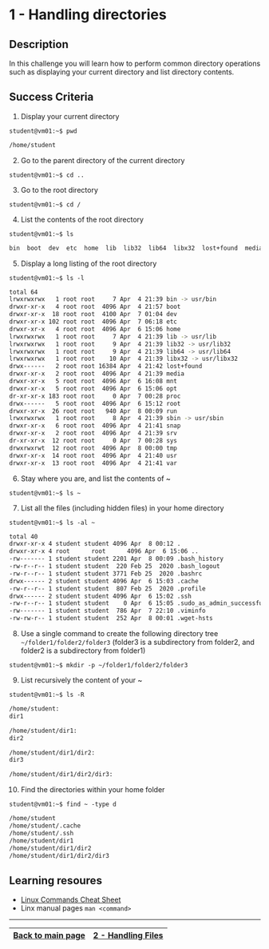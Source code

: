 # 1 - Handling directories

## Description

In this challenge you will learn how to perform common directory operations such as displaying your current directory and list directory contents.

## Success Criteria

1. Display your current directory

`student@vm01:~$ pwd`

```bash
/home/student
```

2. Go to the parent directory of the current directory

`student@vm01:~$ cd ..`

3. Go to the root directory

`student@vm01:~$ cd /`

4. List the contents of the root directory

`student@vm01:~$ ls`

```bash
bin  boot  dev  etc  home  lib  lib32  lib64  libx32  lost+found  media  mnt  opt  proc  root  run  sbin  snap  srv  sys  tmp  usr  var
```

5. Display a long listing of the root directory

`student@vm01:~$ ls -l`

```bash
total 64
lrwxrwxrwx   1 root root     7 Apr  4 21:39 bin -> usr/bin
drwxr-xr-x   4 root root  4096 Apr  4 21:57 boot
drwxr-xr-x  18 root root  4100 Apr  7 01:04 dev
drwxr-xr-x 102 root root  4096 Apr  7 06:18 etc
drwxr-xr-x   4 root root  4096 Apr  6 15:06 home
lrwxrwxrwx   1 root root     7 Apr  4 21:39 lib -> usr/lib
lrwxrwxrwx   1 root root     9 Apr  4 21:39 lib32 -> usr/lib32
lrwxrwxrwx   1 root root     9 Apr  4 21:39 lib64 -> usr/lib64
lrwxrwxrwx   1 root root    10 Apr  4 21:39 libx32 -> usr/libx32
drwx------   2 root root 16384 Apr  4 21:42 lost+found
drwxr-xr-x   2 root root  4096 Apr  4 21:39 media
drwxr-xr-x   5 root root  4096 Apr  6 16:08 mnt
drwxr-xr-x   5 root root  4096 Apr  6 15:06 opt
dr-xr-xr-x 183 root root     0 Apr  7 00:28 proc
drwx------   5 root root  4096 Apr  6 15:12 root
drwxr-xr-x  26 root root   940 Apr  8 00:09 run
lrwxrwxrwx   1 root root     8 Apr  4 21:39 sbin -> usr/sbin
drwxr-xr-x   6 root root  4096 Apr  4 21:41 snap
drwxr-xr-x   2 root root  4096 Apr  4 21:39 srv
dr-xr-xr-x  12 root root     0 Apr  7 00:28 sys
drwxrwxrwt  12 root root  4096 Apr  8 00:00 tmp
drwxr-xr-x  14 root root  4096 Apr  4 21:40 usr
drwxr-xr-x  13 root root  4096 Apr  4 21:41 var
```

6. Stay where you are, and list the contents of ~

`student@vm01:~$ ls ~`

7.  List all the files (including hidden files) in your home directory

`student@vm01:~$ ls -al ~`

```bash
total 40
drwxr-xr-x 4 student student 4096 Apr  8 00:12 .
drwxr-xr-x 4 root      root      4096 Apr  6 15:06 ..
-rw------- 1 student student 2201 Apr  8 00:09 .bash_history
-rw-r--r-- 1 student student  220 Feb 25  2020 .bash_logout
-rw-r--r-- 1 student student 3771 Feb 25  2020 .bashrc
drwx------ 2 student student 4096 Apr  6 15:03 .cache
-rw-r--r-- 1 student student  807 Feb 25  2020 .profile
drwx------ 2 student student 4096 Apr  6 15:02 .ssh
-rw-r--r-- 1 student student    0 Apr  6 15:05 .sudo_as_admin_successful
-rw------- 1 student student  786 Apr  7 22:10 .viminfo
-rw-rw-r-- 1 student student  252 Apr  8 00:01 .wget-hsts
```

8. Use a single command to create the following directory tree `~/folder1/folder2/folder3` (folder3 is a subdirectory from folder2, and folder2 is a subdirectory from folder1)

`student@vm01:~$ mkdir -p ~/folder1/folder2/folder3`

9. List recursively the content of your ~ 

`student@vm01:~$ ls -R`

```bash
/home/student:
dir1

/home/student/dir1:
dir2

/home/student/dir1/dir2:
dir3

/home/student/dir1/dir2/dir3:
```

10. Find the directories within your home folder

`student@vm01:~$ find ~ -type d`

```bash
/home/student
/home/student/.cache
/home/student/.ssh
/home/student/dir1
/home/student/dir1/dir2
/home/student/dir1/dir2/dir3
```
## Learning resoures

* [Linux Commands Cheat Sheet](../resources/commands.md)
* Linx manual pages `man <command>`
---

[Back to main page](../README.md)| [2 - Handling Files](../challenges/lab-working-files.md)
:----- |:----|
